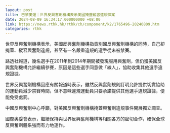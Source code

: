```yaml
---
layout: post
title: 巴黎奧運｜世界反興奮劑機構表示美國掩蓋縱容違規個案
date: 2024-08-09 16:34:17.000000000 +08:00
link: https://news.rthk.hk/rthk/ch/component/k2/1765496-20240809.htm
categories: rthk
---
```


世界反興奮劑機構表示，美國反興奮劑機構指責別國反興奮劑機構的同時，自己卻掩蓋、縱容興奮劑違規，甚至有一名嚴重違規的選手從未被禁賽。

路透社報道，幾名選手在2011年到2014年期間被發現服用興奮劑，但仍獲美國反興奮劑機構允許繼續參賽，原因是這些選手同意做「線人」，協助收集其他選手違規證據。

世界反興奮劑機構回應有關報道時表示，雖然反興奮劑規則訂明允許提供切實協助的運動員減少禁賽時間，但不意味違規運動員只要承諾提供其他選手違規證據，便能免受處罰。

中國反興奮劑中心呼籲，對美國反興奮劑機構掩蓋興奮劑違規事件開展獨立調查。

國際奧委會表示，繼續保持與世界反興奮劑機構等相關各方的密切合作，確保全球反興奮劑體系強而有力地運作。

